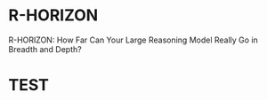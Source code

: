 # R-HORIZON
R-HORIZON: How Far Can Your Large Reasoning Model Really Go in Breadth and Depth?

# TEST
